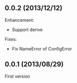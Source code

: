 ## 0.0.2 (2013/12/12)

Enhancement:

* Support derive

Fixes:

* Fix NameError of ConfigError

## 0.0.1 (2013/08/29)

First version
